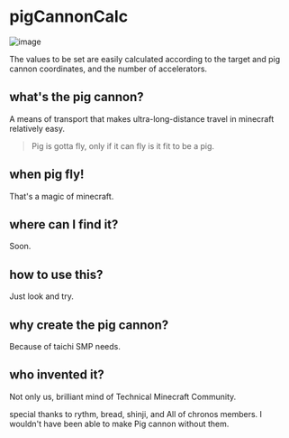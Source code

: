 # pigCannonCalc
![image](https://github.com/TaichiServer/pigCannonCalc/assets/143985949/1afa8532-93d5-454c-b22e-0db078b8cf4a)

The values to be set are easily calculated according to the target and pig cannon coordinates, and the number of accelerators.
## what's the pig cannon?
A means of transport that makes ultra-long-distance travel in minecraft relatively easy.
> Pig is gotta fly, only if it can fly is it fit to be a pig.
## when pig fly!
That's a magic of minecraft.
## where can I find it?
Soon.
## how to use this?
Just look and try.
## why create the pig cannon?
Because of taichi SMP needs.
## who invented it?
Not only us, brilliant mind of Technical Minecraft Community.

special thanks to rythm, bread, shinji, and All of chronos members. I wouldn't have been able to make Pig cannon without them.